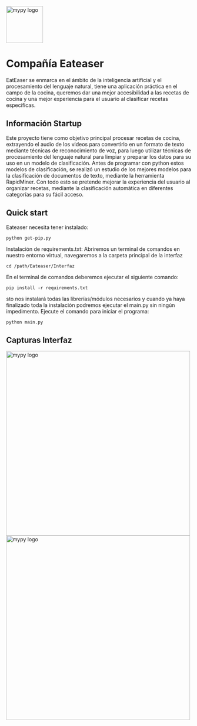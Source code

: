 <img src="https://github.com/adobrasca512/EatEaser/blob/pruebasCarlow/Interfaz/imagenes/chef-logo.png" alt="mypy logo" width="100px"/>

Compañía Eateaser
=======================================

EatEaser se enmarca en el ámbito de la inteligencia artificial y el procesamiento del lenguaje natural, tiene una aplicación práctica en el campo de la cocina, queremos dar una mejor accesibilidad a las recetas de cocina y una mejor experiencia para el usuario al clasificar recetas específicas. 
## Información Startup
Este proyecto tiene como objetivo principal procesar recetas de cocina, extrayendo el audio de los videos para convertirlo en un formato de texto mediante técnicas de reconocimiento de voz, para luego utilizar técnicas de procesamiento del lenguaje natural para limpiar y preparar los datos para su uso en un modelo de clasificación. Antes de programar con python estos modelos de clasificación, se realizó un estudio de los mejores modelos para la clasificación de documentos de texto, mediante la herramienta RapidMiner. Con todo esto se pretende mejorar la experiencia del usuario al organizar recetas, mediante la clasificación automática en diferentes categorías para su fácil acceso.

Quick start
-----------
Eateaser necesita tener instalado:
```
python get-pip.py
```
Instalación de requirements.txt:
Abriremos un terminal de comandos en nuestro entorno virtual, navegaremos a la carpeta principal de la interfaz 
```
cd /path/Eateaser/Interfaz
```
En el terminal de comandos deberemos ejecutar el siguiente comando:
```
pip install -r requirements.txt
```
sto nos instalará todas las librerías/módulos necesarios y cuando ya haya finalizado toda la instalación podremos ejecutar el main.py sin ningún impedimento.
Ejecute el comando para iniciar el programa:
```
python main.py
```
Capturas Interfaz
-----------
<img src="https://github.com/adobrasca512/EatEaser/blob/pruebasCarlow/Interfaz/imagenes/Captura%20de%20pantalla_20230114_193423.png" alt="mypy logo" width="500px"/>
<img src="https://github.com/adobrasca512/EatEaser/blob/pruebasCarlow/Interfaz/imagenes/Captura%20de%20pantalla_20230116_135417.png" alt="mypy logo" width="500px"/>
